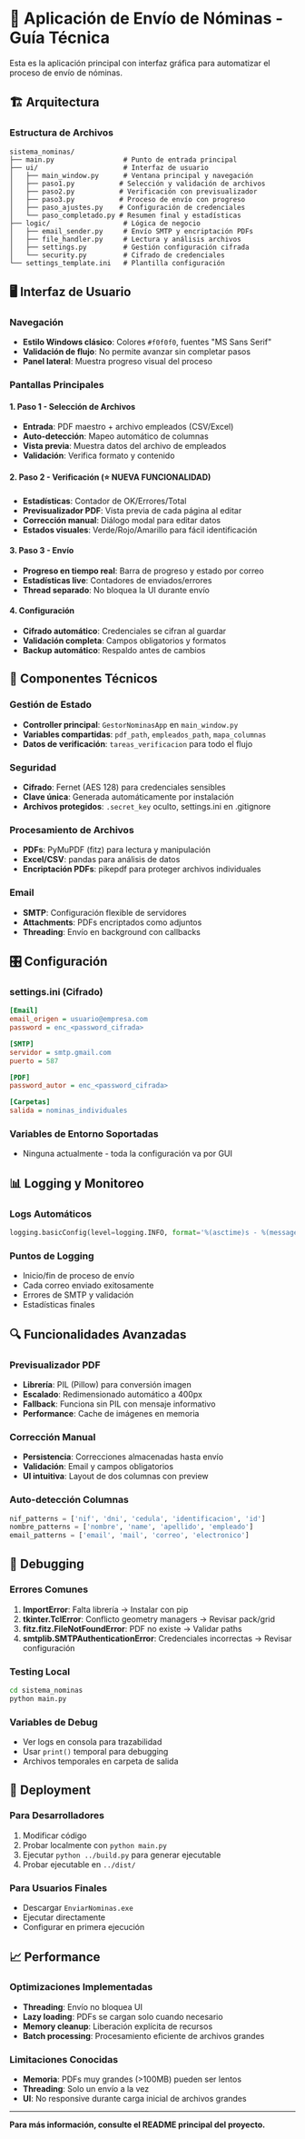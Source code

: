 # 📧 Aplicación de Envío de Nóminas - Guía Técnica

Esta es la aplicación principal con interfaz gráfica para automatizar el proceso de envío de nóminas.

## 🏗️ Arquitectura

### Estructura de Archivos
```
sistema_nominas/
├── main.py                 # Punto de entrada principal
├── ui/                     # Interfaz de usuario
│   ├── main_window.py      # Ventana principal y navegación
│   ├── paso1.py           # Selección y validación de archivos
│   ├── paso2.py           # Verificación con previsualizador
│   ├── paso3.py           # Proceso de envío con progreso
│   ├── paso_ajustes.py    # Configuración de credenciales
│   └── paso_completado.py # Resumen final y estadísticas
├── logic/                  # Lógica de negocio
│   ├── email_sender.py     # Envío SMTP y encriptación PDFs
│   ├── file_handler.py     # Lectura y análisis archivos
│   ├── settings.py         # Gestión configuración cifrada
│   └── security.py         # Cifrado de credenciales
└── settings_template.ini   # Plantilla configuración
```

## 🖥️ Interfaz de Usuario

### Navegación
- **Estilo Windows clásico**: Colores `#f0f0f0`, fuentes "MS Sans Serif"
- **Validación de flujo**: No permite avanzar sin completar pasos
- **Panel lateral**: Muestra progreso visual del proceso

### Pantallas Principales

#### 1. Paso 1 - Selección de Archivos
- **Entrada**: PDF maestro + archivo empleados (CSV/Excel)
- **Auto-detección**: Mapeo automático de columnas
- **Vista previa**: Muestra datos del archivo de empleados
- **Validación**: Verifica formato y contenido

#### 2. Paso 2 - Verificación (⭐ NUEVA FUNCIONALIDAD)
- **Estadísticas**: Contador de OK/Errores/Total
- **Previsualizador PDF**: Vista previa de cada página al editar
- **Corrección manual**: Diálogo modal para editar datos
- **Estados visuales**: Verde/Rojo/Amarillo para fácil identificación

#### 3. Paso 3 - Envío
- **Progreso en tiempo real**: Barra de progreso y estado por correo
- **Estadísticas live**: Contadores de enviados/errores
- **Thread separado**: No bloquea la UI durante envío

#### 4. Configuración
- **Cifrado automático**: Credenciales se cifran al guardar
- **Validación completa**: Campos obligatorios y formatos
- **Backup automático**: Respaldo antes de cambios

## 🔧 Componentes Técnicos

### Gestión de Estado
- **Controller principal**: `GestorNominasApp` en `main_window.py`
- **Variables compartidas**: `pdf_path`, `empleados_path`, `mapa_columnas`
- **Datos de verificación**: `tareas_verificacion` para todo el flujo

### Seguridad
- **Cifrado**: Fernet (AES 128) para credenciales sensibles
- **Clave única**: Generada automáticamente por instalación
- **Archivos protegidos**: `.secret_key` oculto, settings.ini en .gitignore

### Procesamiento de Archivos
- **PDFs**: PyMuPDF (fitz) para lectura y manipulación
- **Excel/CSV**: pandas para análisis de datos
- **Encriptación PDFs**: pikepdf para proteger archivos individuales

### Email
- **SMTP**: Configuración flexible de servidores
- **Attachments**: PDFs encriptados como adjuntos
- **Threading**: Envío en background con callbacks

## 🎛️ Configuración

### settings.ini (Cifrado)
```ini
[Email]
email_origen = usuario@empresa.com
password = enc_<password_cifrada>

[SMTP]
servidor = smtp.gmail.com
puerto = 587

[PDF]
password_autor = enc_<password_cifrada>

[Carpetas]
salida = nominas_individuales
```

### Variables de Entorno Soportadas
- Ninguna actualmente - toda la configuración va por GUI

## 📊 Logging y Monitoreo

### Logs Automáticos
```python
logging.basicConfig(level=logging.INFO, format='%(asctime)s - %(message)s')
```

### Puntos de Logging
- Inicio/fin de proceso de envío
- Cada correo enviado exitosamente  
- Errores de SMTP y validación
- Estadísticas finales

## 🔍 Funcionalidades Avanzadas

### Previsualizador PDF
- **Librería**: PIL (Pillow) para conversión imagen
- **Escalado**: Redimensionado automático a 400px
- **Fallback**: Funciona sin PIL con mensaje informativo
- **Performance**: Cache de imágenes en memoria

### Corrección Manual
- **Persistencia**: Correcciones almacenadas hasta envío
- **Validación**: Email y campos obligatorios
- **UI intuitiva**: Layout de dos columnas con preview

### Auto-detección Columnas
```python
nif_patterns = ['nif', 'dni', 'cedula', 'identificacion', 'id']
nombre_patterns = ['nombre', 'name', 'apellido', 'empleado']
email_patterns = ['email', 'mail', 'correo', 'electronico']
```

## 🐛 Debugging

### Errores Comunes
1. **ImportError**: Falta librería → Instalar con pip
2. **tkinter.TclError**: Conflicto geometry managers → Revisar pack/grid
3. **fitz.fitz.FileNotFoundError**: PDF no existe → Validar paths
4. **smtplib.SMTPAuthenticationError**: Credenciales incorrectas → Revisar configuración

### Testing Local
```bash
cd sistema_nominas
python main.py
```

### Variables de Debug
- Ver logs en consola para trazabilidad
- Usar `print()` temporal para debugging
- Archivos temporales en carpeta de salida

## 🚀 Deployment

### Para Desarrolladores
1. Modificar código
2. Probar localmente con `python main.py`
3. Ejecutar `python ../build.py` para generar ejecutable
4. Probar ejecutable en `../dist/`

### Para Usuarios Finales
- Descargar `EnviarNominas.exe`
- Ejecutar directamente
- Configurar en primera ejecución

## 📈 Performance

### Optimizaciones Implementadas
- **Threading**: Envío no bloquea UI
- **Lazy loading**: PDFs se cargan solo cuando necesario
- **Memory cleanup**: Liberación explícita de recursos
- **Batch processing**: Procesamiento eficiente de archivos grandes

### Limitaciones Conocidas
- **Memoria**: PDFs muy grandes (>100MB) pueden ser lentos
- **Threading**: Solo un envío a la vez
- **UI**: No responsive durante carga inicial de archivos grandes

---

**Para más información, consulte el README principal del proyecto.**